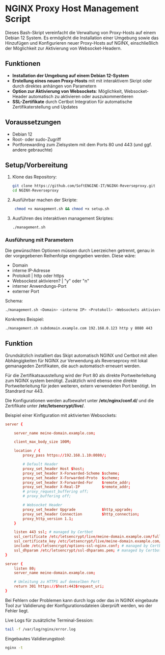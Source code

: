 # NGINX Proxy Host Management Script

Dieses Bash-Skript vereinfacht die Verwaltung von Proxy-Hosts auf einem Debian 12 System. Es ermöglicht die Installation einer Umgebung sowie das Hinzufügen und Konfigurieren neuer Proxy-Hosts auf NGINX, einschließlich der Möglichkeit zur Aktivierung von Websocket-Headern.

## Funktionen

- **Installation der Umgebung auf einem Debian 12-System**
- **Erstellung eines neuen Proxy-Hosts** mit mit interaktivem Skript oder durch direktes anhängen von Parametern
- **Option zur Aktivierung von Websockets**: Möglichkeit, Websocket-Header automatisch zu aktivieren oder auszukommentieren
- **SSL-Zertifikate** durch Certbot Integration für automatische Zertifikaterstellung und Updates

## Voraussetzungen

- Debian 12
- Root- oder sudo-Zugriff
- Portforewarding zum Zielsystem mit dem Ports 80 und 443 (und ggf. andere gebrauchte)

## Setup/Vorbereitung

1. Klone das Repository:
   ```bash
   git clone https://github.com/SoftENGINE-IT/NGINX-Reverseproxy.git
   cd NGINX-Reverseproxy
2. Ausführbar machen der Skripte:
   ```bash
    chmod +x management.sh && chmod +x setup.sh
3. Ausführen des interaktiven management Skriptes:
   ```bash
   ./management.sh

### Ausführung mit Parametern
Die gewünschten Optionen müssen durch Leerzeichen getrennt, genau in der vorgegebenen Reihenfolge eingegeben werden. Diese wäre:

- Domain
- interne IP-Adresse
- Protokoll | http oder https
- Websockest aktivieren? | "y" oder "n"
- interner Anwendungs-Port
- externer Port


Schema:
```bash
./management.sh <Domain> <interne IP> <Protokoll> <Websockets aktivieren? y/n> <interner Port> <externer Port>
```
Konkretes Beispiel:
```bash
./management.sh subdomain.example.com 192.168.0.123 http y 8080 443
```
## Funktion

Grundsätzlich installiert das Skipt automatisch NGINX und Certbot mit allen Abhängigkeiten für NGINX zur Verwendung als Reverseproxy mit lokal gemanageden Zertifikaten, die auch automatisch erneuert werden.

Für die Zertifikatsausstellung wird der Port 80 als direkte Portweiterleitung zum NGINX system benötigt.
Zusätzlich wird ebenso eine direkte Portweiterleitung für jeden weiteren, extern verwendeten Port benötigt. Im Standrard nur 443.

Die Konfigurationen werden aufbewahrt unter **/etc/nginx/conf.d/** und die Zertifikate unter **/etc/letsencrypt/live/**.

Beispiel einer Kinfiguration mit aktivierten Websockets:
```conf
server {

    server_name meine-domain.example.com;

    client_max_body_size 100M;

    location / {
        proxy_pass https://192.168.1.10:8080/;

        # Default Header
        proxy_set_header Host $host;
        proxy_set_header X-Forwarded-Scheme $scheme;
        proxy_set_header X-Forwarded-Proto  $scheme;
        proxy_set_header X-Forwarded-For    $remote_addr;
        proxy_set_header X-Real-IP          $remote_addr;
        # proxy_request_buffering off;
        # proxy_buffering off;  

        # Websocket Header
        proxy_set_header Upgrade            $http_upgrade;
        proxy_set_header Connection         $http_connection;
        proxy_http_version 1.1;
    }

    listen 443 ssl; # managed by Certbot
    ssl_certificate /etc/letsencrypt/live/meine-domain.example.com/fullchain.pem; # managed by Certbot
    ssl_certificate_key /etc/letsencrypt/live/meine-domain.example.com/privkey.pem; # managed by Certbot
    include /etc/letsencrypt/options-ssl-nginx.conf; # managed by Certbot
    ssl_dhparam /etc/letsencrypt/ssl-dhparams.pem; # managed by Certbot
}

server {
    listen 80;
    server_name meine-domain.example.com;

    # Umleitung zu HTTPS auf demselben Port
    return 301 https://$host:443$request_uri;
}
```

Bei Fehlern oder Problemen kann durch logs oder das in NGINX eingebaute Tool zur Validierung der Konfigurationsdateien überprüft werden, wo der Fehler liegt.

Live Logs für zusätzliche Terminal-Session:
```bash
tail -f /var/log/nginx/error.log
```

Eingebautes Validierungstool:
```bash
nginx -t
```
